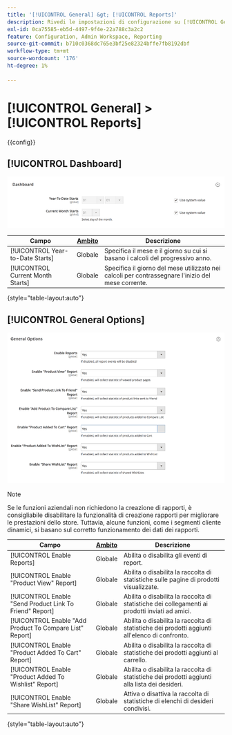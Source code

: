 ```yaml
---
title: '[!UICONTROL General] &gt; [!UICONTROL Reports]'
description: Rivedi le impostazioni di configurazione su [!UICONTROL General] &gt; [!UICONTROL Reports] pagina dell’amministratore di Commerce.
exl-id: 0ca75585-eb5d-4497-9f4e-22a788c3a2c2
feature: Configuration, Admin Workspace, Reporting
source-git-commit: b710c0368dc765e3bf25e82324bffe7fb8192dbf
workflow-type: tm+mt
source-wordcount: '176'
ht-degree: 1%

---
```


# [!UICONTROL General] > [!UICONTROL Reports]

{{config}}

## [!UICONTROL Dashboard]

![Dashboard](./assets/reports-dashboard.png)<!-- zoom -->

<!-- [Dashboard](https://docs.magento.com/user-guide/stores/admin-dashboard.html) -->

| Campo | [Ambito](../../getting-started/websites-stores-views.md#scope-settings) | Descrizione |
|--- |--- |--- |
| [!UICONTROL Year-to-Date Starts] | Globale | Specifica il mese e il giorno su cui si basano i calcoli del progressivo anno. |
| [!UICONTROL Current Month Starts] | Globale | Specifica il giorno del mese utilizzato nei calcoli per contrassegnare l&#39;inizio del mese corrente. |

{style="table-layout:auto"}

## [!UICONTROL General Options]

![Opzioni generali](./assets/reports-general-options.png)<!-- zoom -->

>[!NOTE]
>
>Se le funzioni aziendali non richiedono la creazione di rapporti, è consigliabile disabilitare la funzionalità di creazione rapporti per migliorare le prestazioni dello store. Tuttavia, alcune funzioni, come i segmenti cliente dinamici, si basano sul corretto funzionamento dei dati dei rapporti.

| Campo | [Ambito](../../getting-started/websites-stores-views.md#scope-settings) | Descrizione |
|--- |--- |--- |
| [!UICONTROL Enable Reports] | Globale | Abilita o disabilita gli eventi di report. |
| [!UICONTROL Enable "Product View" Report] | Globale | Abilita o disabilita la raccolta di statistiche sulle pagine di prodotti visualizzate. |
| [!UICONTROL Enable "Send Product Link To Friend" Report] | Globale | Abilita o disabilita la raccolta di statistiche dei collegamenti ai prodotti inviati ad amici. |
| [!UICONTROL Enable "Add Product To Compare List" Report] | Globale | Abilita o disabilita la raccolta di statistiche dei prodotti aggiunti all&#39;elenco di confronto. |
| [!UICONTROL Enable "Product Added To Cart" Report] | Globale | Abilita o disabilita la raccolta di statistiche dei prodotti aggiunti al carrello. |
| [!UICONTROL Enable "Product Added To Wishlist" Report] | Globale | Abilita o disabilita la raccolta di statistiche dei prodotti aggiunti alla lista dei desideri. |
| [!UICONTROL Enable "Share WishList" Report] | Globale | Attiva o disattiva la raccolta di statistiche di elenchi di desideri condivisi. |

{style="table-layout:auto"}
